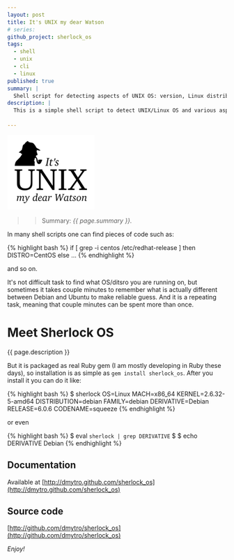 ```yaml
---
layout: post
title: It's UNIX my dear Watson
# series: 
github_project: sherlock_os
tags:
  - shell
  - unix
  - cli
  - linux
published: true
summary: |
  Shell script for detecting aspects of UNIX OS: version, Linux distribution, clone name, release
description: |
  This is a simple shell script to detect UNIX/Linux OS and various aspects of the OS. Especially for Linux: distribution type and derivative (such as CentOS/RHEL or Debian/Ubuntu)
  
---
```


![](/images/2013_03_13_it_s_unix_my_dear_watson.png)
>> Summary:
>> _{{ page.summary }}._

In many shell scripts one can find pieces of code such as:


{% highlight bash %}
if [ grep -i centos /etc/redhat-release ]
then
   DISTRO=CentOS
else
   ...
{% endhighlight %}

and so on. 

It's not difficult task to find what OS/ditsro you are running on, but sometimes it takes couple minutes to remember what is actually different between Debian and Ubuntu to make reliable guess. And it is a repeating task, meaning that couple minutes can be spent more than once.

# Meet Sherlock OS

{{ page.description }}

But it is packaged as real Ruby gem (I am mostly developing in Ruby these days), so installation is as simple as `gem install sherlock_os`. After you install it you can do it like:

{% highlight bash %}
$ sherlock
OS=Linux
MACH=x86_64
KERNEL=2.6.32-5-amd64
DISTRIBUTION=debian
FAMILY=debian
DERIVATIVE=Debian
RELEASE=6.0.6
CODENAME=squeeze
{% endhighlight %}

or even 

{% highlight bash %}
$ eval `sherlock | grep DERIVATIVE`
$
$ echo DERIVATIVE
Debian
{% endhighlight %}

## Documentation

Available at [http://dmytro.github.com/sherlock_os](http://dmytro.github.com/sherlock_os)

## Source code

[http://github.com/dmytro/sherlock_os](http://github.com/dmytro/sherlock_os)

_Enjoy!_

